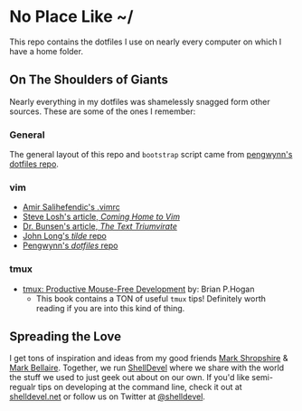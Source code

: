 # No Place Like ~/ #

This repo contains the dotfiles I use on nearly every computer on which I have a home folder.

## On The Shoulders of Giants ##

Nearly everything in my dotfiles was shamelessly snagged form other sources. These are some of the ones I remember:

### General ###

The general layout of this repo and `bootstrap` script came from [pengwynn's dotfiles repo](https://github.com/pengwynn/dotfiles).

### vim ###

- [Amir Salihefendic's .vimrc](http://amix.dk/vim/vimrc.html)
- [Steve Losh's article, _Coming Home to Vim_](http://stevelosh.com/blog/2010/09/coming-home-to-vim/)
- [Dr. Bunsen's article, _The Text Triumvirate_](http://www.drbunsen.org/the-text-triumvirate/)
- [John Long's _tilde_ repo](https://github.com/jlong/tilde/)
- [Pengwynn's _dotfiles_ repo](https://github.com/pengwynn/dotfiles)

### tmux ###

- [tmux: Productive Mouse-Free Development](http://www.amazon.com/tmux-Productive-Development-Brian-Hogan/dp/1934356964) by: Brian P.Hogan
    - This book contains a TON of useful `tmux` tips! Definitely worth reading if you are into this kind of thing.

## Spreading the Love ##

I get tons of inspiration and ideas from my good friends [Mark Shropshire](https://github.com/shrop/) & [Mark Bellaire](https://github.com/mgbellaire). Together, we run [ShellDevel](http://shelldevel.net) where we share with the world the stuff we used to just geek out about on our own. If you'd like semi-regualr tips on developing at the command line, check it out at [shelldevel.net](http://shelldevel.net) or follow us on Twitter at [@shelldevel](http://twitter.com/shelldevel).
